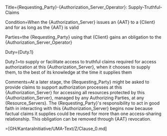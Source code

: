 Title={Requesting_Party}-{Authorization_Server_Operator}: Supply-Truthful-Claims

Condition=When the {Authorization_Server} issues an {AAT} to a {Client} and for as long as the {AAT} is valid

Parties=the {Requesting_Party} using that {Client} gains an obligation to the {Authorization_Server_Operator}

Duty={Duty.1}

Duty.1=to supply or facilitate access to truthful claims required for access authorization at this {Authorization_Server}, when it chooses to supply them, to the best of its knowledge at the time it supplies them

Comments=At a later stage, the {Requesting_Party} might be asked to provide claims to support authorization processes at this {Authorization_Server} for accessing all resources protected by this {Authorization_Server}, managed by any Authorizing Parties, at any {Resource_Servers}. The {Requesting_Party}'s responsibility to act in good faith in interacting with this {Authorization_Server} begins now because factual claims it supplies could be reused for more than one access-sharing relationship. This obligation can be removed through {AAT} revocation.

=[GH/KantaraInitiative/UMA-Text/Z/Clause_0.md]